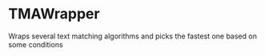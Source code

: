 # TMAWrapper
Wraps several text matching algorithms and picks the fastest one based on some conditions

